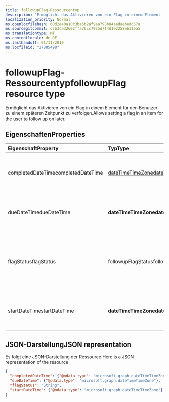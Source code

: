 ```yaml
---
title: followupFlag-Ressourcentyp
description: 'Ermöglicht das Aktivieren von ein Flag in einem Element für den Benutzer zu einem späteren Zeitpunkt zu verfolgen. '
localization_priority: Normal
ms.openlocfilehash: 60d2e40a10c3ba5b2af9aa798b84aadaebedd57a
ms.sourcegitcommit: d2b3ca32602ffa76cc7925d7f4d1e2258e611ea5
ms.translationtype: MT
ms.contentlocale: de-DE
ms.lasthandoff: 01/11/2019
ms.locfileid: "27885498"
---
```

# <a name="followupflag-resource-type"></a><span data-ttu-id="05ead-103">followupFlag-Ressourcentyp</span><span class="sxs-lookup"><span data-stu-id="05ead-103">followupFlag resource type</span></span>


<span data-ttu-id="05ead-104">Ermöglicht das Aktivieren von ein Flag in einem Element für den Benutzer zu einem späteren Zeitpunkt zu verfolgen.</span><span class="sxs-lookup"><span data-stu-id="05ead-104">Allows setting a flag in an item for the user to follow up on later.</span></span> 

## <a name="properties"></a><span data-ttu-id="05ead-105">Eigenschaften</span><span class="sxs-lookup"><span data-stu-id="05ead-105">Properties</span></span>
| <span data-ttu-id="05ead-106">Eigenschaft</span><span class="sxs-lookup"><span data-stu-id="05ead-106">Property</span></span>     | <span data-ttu-id="05ead-107">Typ</span><span class="sxs-lookup"><span data-stu-id="05ead-107">Type</span></span>   |<span data-ttu-id="05ead-108">Beschreibung</span><span class="sxs-lookup"><span data-stu-id="05ead-108">Description</span></span>|
|:---------------|:--------|:----------|
|<span data-ttu-id="05ead-109">completedDateTime</span><span class="sxs-lookup"><span data-stu-id="05ead-109">completedDateTime</span></span>|[<span data-ttu-id="05ead-110">dateTimeTimeZone</span><span class="sxs-lookup"><span data-stu-id="05ead-110">dateTimeTimeZone</span></span>](datetimetimezone.md)|<span data-ttu-id="05ead-111">Datum und Uhrzeit, zu dem bzw. der die Weiterverfolgung beendet wurde.</span><span class="sxs-lookup"><span data-stu-id="05ead-111">The date and time that the follow-up was finished.</span></span>|
|<span data-ttu-id="05ead-112">dueDateTime</span><span class="sxs-lookup"><span data-stu-id="05ead-112">dueDateTime</span></span>|<span data-ttu-id="05ead-113">**dateTimeTimeZone**</span><span class="sxs-lookup"><span data-stu-id="05ead-113">**dateTimeTimeZone**</span></span>|<span data-ttu-id="05ead-114">Datum und Uhrzeit, zu dem bzw. der die Weiterverfolgung beendet sein muss.</span><span class="sxs-lookup"><span data-stu-id="05ead-114">The date and time that the follow-up is to be finished.</span></span>|
|<span data-ttu-id="05ead-115">flagStatus</span><span class="sxs-lookup"><span data-stu-id="05ead-115">flagStatus</span></span>|<span data-ttu-id="05ead-116">followupFlagStatus</span><span class="sxs-lookup"><span data-stu-id="05ead-116">followupFlagStatus</span></span>|<span data-ttu-id="05ead-117">Der Status für die Weiterverfolgung eines Elements.</span><span class="sxs-lookup"><span data-stu-id="05ead-117">The status for follow-up for an item.</span></span> <span data-ttu-id="05ead-118">Mögliche Werte sind: `notFlagged`, `complete` und `flagged`.</span><span class="sxs-lookup"><span data-stu-id="05ead-118">Possible values are `notFlagged`, `complete`, and `flagged`.</span></span>|
|<span data-ttu-id="05ead-119">startDateTime</span><span class="sxs-lookup"><span data-stu-id="05ead-119">startDateTime</span></span>|<span data-ttu-id="05ead-120">**dateTimeTimeZone**</span><span class="sxs-lookup"><span data-stu-id="05ead-120">**dateTimeTimeZone**</span></span>|<span data-ttu-id="05ead-121">Datum und Uhrzeit, zu dem bzw. der die Weiterverfolgung beginnen soll.</span><span class="sxs-lookup"><span data-stu-id="05ead-121">The date and time that the follow-up is to begin.</span></span>|

## <a name="json-representation"></a><span data-ttu-id="05ead-122">JSON-Darstellung</span><span class="sxs-lookup"><span data-stu-id="05ead-122">JSON representation</span></span>

<span data-ttu-id="05ead-123">Es folgt eine JSON-Darstellung der Ressource.</span><span class="sxs-lookup"><span data-stu-id="05ead-123">Here is a JSON representation of the resource</span></span>

<!-- {
  "blockType": "resource",
  "optionalProperties": [

  ],
  "@odata.type": "microsoft.graph.followupFlag"
}-->

```json
{
  "completedDateTime": {"@odata.type": "microsoft.graph.dateTimeTimeZone"},
  "dueDateTime": {"@odata.type": "microsoft.graph.dateTimeTimeZone"},
  "flagStatus": "String",
  "startDateTime": {"@odata.type": "microsoft.graph.dateTimeTimeZone"}
}

```

<!-- uuid: 8fcb5dbc-d5aa-4681-8e31-b001d5168d79
2015-10-25 14:57:30 UTC -->
<!-- {
  "type": "#page.annotation",
  "description": "followupFlag resource",
  "keywords": "",
  "section": "documentation",
  "tocPath": ""
}-->
